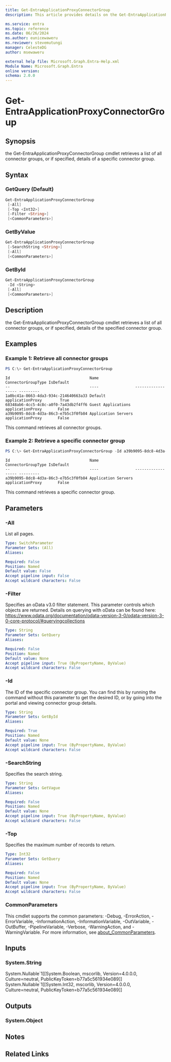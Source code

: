 ```yaml
---
title: Get-EntraApplicationProxyConnectorGroup
description: This article provides details on the Get-EntraApplicationProxyConnectorGroup command.

ms.service: entra
ms.topic: reference
ms.date: 06/26/2024
ms.author: eunicewaweru
ms.reviewer: stevemutungi
manager: CelesteDG
author: msewaweru

external help file: Microsoft.Graph.Entra-Help.xml
Module Name: Microsoft.Graph.Entra
online version:
schema: 2.0.0
---
```


# Get-EntraApplicationProxyConnectorGroup

## Synopsis
the Get-EntraApplicationProxyConnectorGroup cmdlet retrieves a list of all connector groups, or if specified, details of a specific connector group.

## Syntax

### GetQuery (Default)
```powershell
Get-EntraApplicationProxyConnectorGroup
 [-All]
 [-Top <Int32>]
 [-Filter <String>]
 [<CommonParameters>]
```

### GetByValue
```powershell
Get-EntraApplicationProxyConnectorGroup
 [-SearchString <String>]
 [-All]
 [<CommonParameters>]
```

### GetById
```powershell
Get-EntraApplicationProxyConnectorGroup
 -Id <String>
 [-All]
 [<CommonParameters>]
```

## Description
the Get-EntraApplicationProxyConnectorGroup cmdlet retrieves a list of all connector groups, or if specified, details of the specified connector group.

## Examples

### Example 1: Retrieve all connector groups
```powershell
PS C:\> Get-EntraApplicationProxyConnectorGroup
```

```output
Id                                   Name                ConnectorGroupType IsDefault
--                                   ----                ------------------ ---------
1a0bc41a-8663-4da3-934c-214640663a33 Default             applicationProxy        True
68348ab6-4cc5-4c8c-a0f0-7a43db2f4ff6 Guest Applications  applicationProxy       False
a39b9095-8dc8-4d3a-86c3-e7b5c3f0fb84 Application Servers applicationProxy       False
```

This command retrieves all connector groups.

### Example 2: Retrieve a specific connector group
```powershell
PS C:\> Get-EntraApplicationProxyConnectorGroup -Id a39b9095-8dc8-4d3a-86c3-e7b5c3f0fb84
```

```output
Id                                   Name                ConnectorGroupType IsDefault
--                                   ----                ------------------ ---------
a39b9095-8dc8-4d3a-86c3-e7b5c3f0fb84 Application Servers applicationProxy       False
```

This command retrieves a specific connector group.

## Parameters

### -All
List all pages.

```yaml
Type: SwitchParameter
Parameter Sets: (All)
Aliases:

Required: False
Position: Named
Default value: False
Accept pipeline input: False
Accept wildcard characters: False
```

### -Filter
Specifies an oData v3.0 filter statement.
This parameter controls which objects are returned.
Details on querying with oData can be found here: https://www.odata.org/documentation/odata-version-3-0/odata-version-3-0-core-protocol/#queryingcollections

```yaml
Type: String
Parameter Sets: GetQuery
Aliases:

Required: False
Position: Named
Default value: None
Accept pipeline input: True (ByPropertyName, ByValue)
Accept wildcard characters: False
```

### -Id
The ID of the specific connector group.
You can find this by running the command without this parameter to get the desired ID, or by going into the portal and viewing connector group details.

```yaml
Type: String
Parameter Sets: GetById
Aliases:

Required: True
Position: Named
Default value: None
Accept pipeline input: True (ByPropertyName, ByValue)
Accept wildcard characters: False
```

### -SearchString
Specifies the search string.

```yaml
Type: String
Parameter Sets: GetVague
Aliases:

Required: False
Position: Named
Default value: None
Accept pipeline input: True (ByPropertyName, ByValue)
Accept wildcard characters: False
```

### -Top
Specifies the maximum number of records to return.

```yaml
Type: Int32
Parameter Sets: GetQuery
Aliases:

Required: False
Position: Named
Default value: None
Accept pipeline input: True (ByPropertyName, ByValue)
Accept wildcard characters: False
```

### CommonParameters
This cmdlet supports the common parameters: -Debug, -ErrorAction, -ErrorVariable, -InformationAction, -InformationVariable, -OutVariable, -OutBuffer, -PipelineVariable, -Verbose, -WarningAction, and -WarningVariable. For more information, see [about_CommonParameters](https://go.microsoft.com/fwlink/?LinkID=113216).

## Inputs

### System.String
System.Nullable\`1\[\[System.Boolean, mscorlib, Version=4.0.0.0, Culture=neutral, PublicKeyToken=b77a5c561934e089\]\] System.Nullable\`1\[\[System.Int32, mscorlib, Version=4.0.0.0, Culture=neutral, PublicKeyToken=b77a5c561934e089\]\]

## Outputs

### System.Object
## Notes

## Related Links